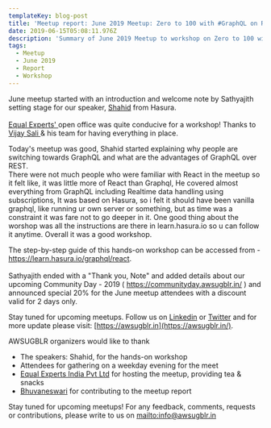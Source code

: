 ```yaml
---
templateKey: blog-post
title: 'Meetup report: June 2019 Meetup: Zero to 100 with #GraphQL on React Workshop'
date: 2019-06-15T05:08:11.976Z
description: 'Summary of June 2019 Meetup to workshop on Zero to 100 with #GraphQL on React '
tags:
  - Meetup
  - June 2019
  - Report
  - Workshop
---
```

June meetup started with an introduction and welcome note by Sathyajith setting stage for our speaker, [Shahid](https://www.linkedin.com/in/shahidh-k-muhammed-12782092) from Hasura. \
\
[Equal Experts' ](https://www.equalexperts.com/)open office was quite conducive for a workshop! Thanks to [Vijay Sali ](https://www.linkedin.com/in/vijaysali)& his team for having everything in place.

Today's meetup was good, Shahid started explaining why people are switching towards GraphQL and what are the advantages of GraphQL over REST. \
There were not much people who were familiar with React in the meetup so it felt like, it was little more of React than Graphql, He covered almost everything from GraphQL including Realtime data handling using subscriptions, It was based on Hasura, so i felt it should have been vanilla graphql, like running ur own server or something, but as time was a constraint it was fare not to go deeper in it. One  good thing about the worshop was all the instructions are there in learn.hasura.io so u can follow it anytime. Overall it was a good workshop.

The step-by-step guide of this hands-on workshop can be accessed from - <https://learn.hasura.io/graphql/react>.\
\
Sathyajith ended with a "Thank you, Note" and added details about our upcoming Community Day - 2019 ( <https://communityday.awsugblr.in/> ) and announced special 20%  for the June meetup attendees with a discount valid for 2 days only. 

Stay tuned for upcoming meetups. Follow us on [Linkedin](https://www.linkedin.com/in/awsugblr/) or [Twitter](https://twitter.com/awsugblr) and for more update please visit:  [https://awsugblr.in](https://awsugblr.in/).

AWSUGBLR organizers would like to thank

* The speakers: Shahid, for the hands-on workshop
* Attendees for gathering on a weekday evening for the meet
* [Equal Experts India Pvt Ltd](https://www.equalexperts.com/contact-us/bengaluru/) for hosting the meetup, providing tea & snacks 
* [Bhuvaneswari](https://www.linkedin.com/in/bhuvanas/) for contributing to the meetup report

Stay tuned for upcoming meetups! For any feedback, comments, requests or contributions, please write to us on <mailto:info@awsugblr.in>
